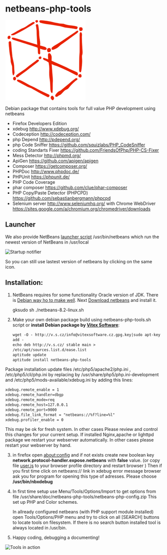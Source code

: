# netbeans-php-tools
![Netbeans](https://raw.githubusercontent.com/VitexSoftware/netbeans-php-tools/master/netbeans.png "Package Logo")

Debian package that contains tools for full value PHP development using netbeans

 * Firefox Developers Edition
 * xdebug http://www.xdebug.org/
 * Codeception http://codeception.com/
 * php Depend http://pdepend.org/
 * php Code Sniffer https://github.com/squizlabs/PHP_CodeSniffer
 * coding Standarts Fixer https://github.com/FriendsOfPhp/PHP-CS-Fixer
 * Mess Detector http://phpmd.org/
 * ApiGen https://github.com/apigen/apigen
 * Composer https://getcomposer.org/
 * PHPDoc http://www.phpdoc.de/
 * PHPUnit https://phpunit.de/
 * PHP Code Coverage 
 * phar composer https://github.com/clue/phar-composer
 * PHP Copy/Paste Detector (PHPCPD) https://github.com/sebastianbergmann/phpcpd
 * Selenium server http://www.seleniumhq.org/  with Chrome WebDriver https://sites.google.com/a/chromium.org/chromedriver/downloads

Launcher
--------

We also provide NetBeans [launcher script](netbeans) /usr/bin/netbeans which run the newest version of NetBeans in /usr/local

![Startup notifier](https://raw.githubusercontent.com/Vitexus/netbeans-php-tools/master/netbeans-php-startup-notify.png)

So you can still use lastest version of netbeans by clicking on the same icon.


Installation:
-------------

1) NetBeans requires for some functionality Oracle version of JDK. There is 
   [Debian way ho to make well](http://www.webupd8.org/2014/03/how-to-install-oracle-java-8-in-debian.html).
   Next [Download netbeans](https://netbeans.org/downloads/) and install it. 

    gksudo sh ./netbeans-8.2-linux.sh

2)  Make your own debian package build using netbeans-php-tools.sh script
    or **install Debian package by [Vitex Software](https://www.vitexsoftware.cz/repos.php)**:

        wget -O - http://v.s.cz/info@vitexsoftware.cz.gpg.key|sudo apt-key add -
        echo deb http://v.s.cz/ stable main > /etc/apt/sources.list.d/ease.list
        aptitude update
        aptitude install netbeans-php-tools

   Package installation update files /etc/php5/apache2/php.ini , 
   /etc/php5/cli/php.ini by replacing by /usr/share/php5/php.ini-development
   and /etc/php5/mods-available/xdebug.ini by adding this lines:

    xdebug.remote_enable = 1
    xdebug.remote_handler=dbgp
    xdebug.remote_mode=req
    xdebug.remote_host=127.0.0.1
    xdebug.remote_port=9000
    xdebug.file_link_format = "netbeans://%f?line=%l"
    xdebug.profiler_enable = 0

   This may be ok for fresh system. In other cases Please review and control 
   this changes for your current setup. 
   If installed Nginx,apache or lighttpd package we restart your webserver 
   automatically. In other cases please restart your webserver by hand.

3) in firefox open [about:config](about:config) and if not exists create new boolean key
   **network.protocol-handler.expose.netbeans** with **false** value.
   (or copy file [user.js](user.js) to your browser profile directory and restart browser )
   Then if you first time click on netbeans:// link in xdebug error message
   browser ask you for program for opening this type of adresses. Please choose
   **/usr/bin/nbxdebug**

4) In first time setup use Menu/Tools/Options/Import to get options from 
   file /usr/share/doc/netbeans-php-tools/netbeans-php-config.zip 
   This set up PHP and Color schemes.

   In allready configured netbeans (with PHP support module installed) open 
   Tools/Options/PHP menu and try to click on all [SEARCH] buttons to locate 
   tools on filesystem. If there is no search button installed tool is always 
   located in /usr/bin.

6) Happy coding, debugging a documenting!
 
![Tools in action](https://raw.githubusercontent.com/Vitexus/netbeans-php-tools/master/netbeans-php-tools.png)

